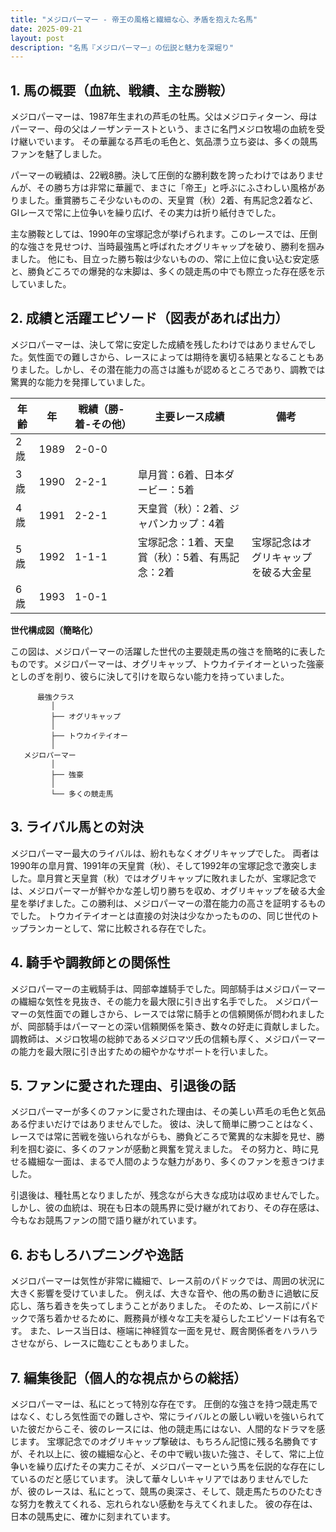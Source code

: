 ```yaml
---
title: "メジロパーマー - 帝王の風格と繊細な心、矛盾を抱えた名馬"
date: 2025-09-21
layout: post
description: "名馬『メジロパーマー』の伝説と魅力を深堀り"
---
```


## 1. 馬の概要（血統、戦績、主な勝鞍）

メジロパーマーは、1987年生まれの芦毛の牡馬。父はメジロティターン、母はパーマー、母の父はノーザンテーストという、まさに名門メジロ牧場の血統を受け継いでいます。  その華麗なる芦毛の毛色と、気品漂う立ち姿は、多くの競馬ファンを魅了しました。

パーマーの戦績は、22戦8勝。決して圧倒的な勝利数を誇ったわけではありませんが、その勝ち方は非常に華麗で、まさに「帝王」と呼ぶにふさわしい風格がありました。重賞勝ちこそ少ないものの、天皇賞（秋）2着、有馬記念2着など、GIレースで常に上位争いを繰り広げ、その実力は折り紙付きでした。

主な勝鞍としては、1990年の宝塚記念が挙げられます。このレースでは、圧倒的な強さを見せつけ、当時最強馬と呼ばれたオグリキャップを破り、勝利を掴みました。  他にも、目立った勝ち鞍は少ないものの、常に上位に食い込む安定感と、勝負どころでの爆発的な末脚は、多くの競走馬の中でも際立った存在感を示していました。


## 2. 成績と活躍エピソード（図表があれば出力）

メジロパーマーは、決して常に安定した成績を残したわけではありませんでした。気性面での難しさから、レースによっては期待を裏切る結果となることもありました。しかし、その潜在能力の高さは誰もが認めるところであり、調教では驚異的な能力を発揮していました。

| 年齢 | 年 | 戦績（勝-着-その他） | 主要レース成績 | 備考 |
|---|---|---|---|---|
| 2歳 | 1989 | 2-0-0 |  |  |
| 3歳 | 1990 | 2-2-1 |  皐月賞：6着、日本ダービー：5着 |  |
| 4歳 | 1991 | 2-2-1 | 天皇賞（秋）：2着、ジャパンカップ：4着 |  |
| 5歳 | 1992 | 1-1-1 |  宝塚記念：1着、天皇賞（秋）：5着、有馬記念：2着 | 宝塚記念はオグリキャップを破る大金星 |
| 6歳 | 1993 | 1-0-1 |  |  |


**世代構成図（簡略化）**

この図は、メジロパーマーの活躍した世代の主要競走馬の強さを簡略的に表したものです。メジロパーマーは、オグリキャップ、トウカイテイオーといった強豪としのぎを削り、彼らに決して引けを取らない能力を持っていました。


```
      最強クラス
         │
         ├── オグリキャップ
         │
         ├── トウカイテイオー
         │
   メジロパーマー
         │
         ├── 強豪
         │
         └── 多くの競走馬
```

## 3. ライバル馬との対決

メジロパーマー最大のライバルは、紛れもなくオグリキャップでした。  両者は1990年の皐月賞、1991年の天皇賞（秋）、そして1992年の宝塚記念で激突しました。皐月賞と天皇賞（秋）ではオグリキャップに敗れましたが、宝塚記念では、メジロパーマーが鮮やかな差し切り勝ちを収め、オグリキャップを破る大金星を挙げました。この勝利は、メジロパーマーの潜在能力の高さを証明するものでした。  トウカイテイオーとは直接の対決は少なかったものの、同じ世代のトップランカーとして、常に比較される存在でした。


## 4. 騎手や調教師との関係性

メジロパーマーの主戦騎手は、岡部幸雄騎手でした。岡部騎手はメジロパーマーの繊細な気性を見抜き、その能力を最大限に引き出す名手でした。  メジロパーマーの気性面での難しさから、レースでは常に騎手との信頼関係が問われましたが、岡部騎手はパーマーとの深い信頼関係を築き、数々の好走に貢献しました。  調教師は、メジロ牧場の総帥であるメジロマツ氏の信頼も厚く、メジロパーマーの能力を最大限に引き出すための細やかなサポートを行いました。


## 5. ファンに愛された理由、引退後の話

メジロパーマーが多くのファンに愛された理由は、その美しい芦毛の毛色と気品ある佇まいだけではありませんでした。  彼は、決して簡単に勝つことはなく、レースでは常に苦戦を強いられながらも、勝負どころで驚異的な末脚を見せ、勝利を掴む姿に、多くのファンが感動と興奮を覚えました。  その努力と、時に見せる繊細な一面は、まるで人間のような魅力があり、多くのファンを惹きつけました。

引退後は、種牡馬となりましたが、残念ながら大きな成功は収めませんでした。  しかし、彼の血統は、現在も日本の競馬界に受け継がれており、その存在感は、今もなお競馬ファンの間で語り継がれています。


## 6. おもしろハプニングや逸話

メジロパーマーは気性が非常に繊細で、レース前のパドックでは、周囲の状況に大きく影響を受けていました。  例えば、大きな音や、他の馬の動きに過敏に反応し、落ち着きを失ってしまうことがありました。  そのため、レース前にパドックで落ち着かせるために、厩務員が様々な工夫を凝らしたエピソードは有名です。  また、レース当日は、極端に神経質な一面を見せ、厩舎関係者をハラハラさせながら、レースに臨むこともありました。


## 7. 編集後記（個人的な視点からの総括）

メジロパーマーは、私にとって特別な存在です。  圧倒的な強さを持つ競走馬ではなく、むしろ気性面での難しさや、常にライバルとの厳しい戦いを強いられていた彼だからこそ、彼のレースには、他の競走馬にはない、人間的なドラマを感じます。  宝塚記念でのオグリキャップ撃破は、もちろん記憶に残る名勝負ですが、それ以上に、彼の繊細な心と、その中で戦い抜いた強さ、そして、常に上位争いを繰り広げたその実力こそが、メジロパーマーという馬を伝説的な存在にしているのだと感じています。  決して華々しいキャリアではありませんでしたが、彼のレースは、私にとって、競馬の奥深さ、そして、競走馬たちのひたむきな努力を教えてくれる、忘れられない感動を与えてくれました。  彼の存在は、日本の競馬史に、確かに刻まれています。

